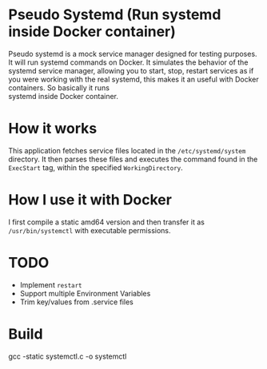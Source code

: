 # Pseudo Systemd (Run systemd inside Docker container)
Pseudo systemd is a mock service manager designed for testing purposes. 
It will run systemd commands on Docker. It simulates the behavior of the systemd service manager,
allowing you to start, stop, restart services as if you were working with the 
real systemd, this makes it an useful with Docker containers. So basically it runs  
systemd inside Docker container.

# How it works
This application fetches service files located in the `/etc/systemd/system` directory. It then parses 
these files and executes the command found in the `ExecStart` tag, within the specified `WorkingDirectory`.

# How I use it with Docker
I first compile a static amd64 version and then transfer it as `/usr/bin/systemctl` 
with executable permissions.

# TODO
- Implement `restart`
- Support multiple Environment Variables
- Trim key/values from .service files

# Build
gcc -static systemctl.c -o systemctl
